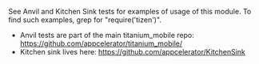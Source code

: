 See Anvil and Kitchen Sink tests for examples of usage of this module. To find such examples, grep for "require('tizen')".

- Anvil tests are part of the main titanium_mobile repo: https://github.com/appcelerator/titanium_mobile/
- Kitchen sink lives here: https://github.com/appcelerator/KitchenSink
